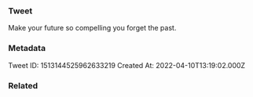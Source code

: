 ### Tweet
Make your future so compelling you forget the past.

### Metadata
Tweet ID: 1513144525962633219
Created At: 2022-04-10T13:19:02.000Z

### Related

